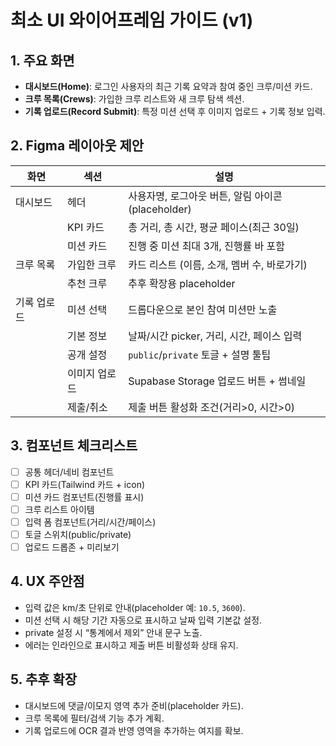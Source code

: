# 최소 UI 와이어프레임 가이드 (v1)

## 1. 주요 화면
- **대시보드(Home)**: 로그인 사용자의 최근 기록 요약과 참여 중인 크루/미션 카드.
- **크루 목록(Crews)**: 가입한 크루 리스트와 새 크루 탐색 섹션.
- **기록 업로드(Record Submit)**: 특정 미션 선택 후 이미지 업로드 + 기록 정보 입력.

## 2. Figma 레이아웃 제안
| 화면 | 섹션 | 설명 |
| --- | --- | --- |
| 대시보드 | 헤더 | 사용자명, 로그아웃 버튼, 알림 아이콘(placeholder) |
|  | KPI 카드 | 총 거리, 총 시간, 평균 페이스(최근 30일) |
|  | 미션 카드 | 진행 중 미션 최대 3개, 진행률 바 포함 |
| 크루 목록 | 가입한 크루 | 카드 리스트 (이름, 소개, 멤버 수, 바로가기) |
|  | 추천 크루 | 추후 확장용 placeholder |
| 기록 업로드 | 미션 선택 | 드롭다운으로 본인 참여 미션만 노출 |
|  | 기본 정보 | 날짜/시간 picker, 거리, 시간, 페이스 입력 |
|  | 공개 설정 | `public`/`private` 토글 + 설명 툴팁 |
|  | 이미지 업로드 | Supabase Storage 업로드 버튼 + 썸네일 |
|  | 제출/취소 | 제출 버튼 활성화 조건(거리>0, 시간>0) |

## 3. 컴포넌트 체크리스트
- [ ] 공통 헤더/네비 컴포넌트
- [ ] KPI 카드(Tailwind 카드 + icon)
- [ ] 미션 카드 컴포넌트(진행률 표시)
- [ ] 크루 리스트 아이템
- [ ] 입력 폼 컴포넌트(거리/시간/페이스)
- [ ] 토글 스위치(public/private)
- [ ] 업로드 드롭존 + 미리보기

## 4. UX 주안점
- 입력 값은 km/초 단위로 안내(placeholder 예: `10.5`, `3600`).
- 미션 선택 시 해당 기간 자동으로 표시하고 날짜 입력 기본값 설정.
- private 설정 시 “통계에서 제외” 안내 문구 노출.
- 에러는 인라인으로 표시하고 제출 버튼 비활성화 상태 유지.

## 5. 추후 확장
- 대시보드에 댓글/이모지 영역 추가 준비(placeholder 카드).
- 크루 목록에 필터/검색 기능 추가 계획.
- 기록 업로드에 OCR 결과 반영 영역을 추가하는 여지를 확보.

